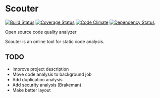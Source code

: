 # Scouter

[![Build Status](https://travis-ci.org/adbatista/scouter.png?branch=master)](https://travis-ci.org/adbatista/scouter)
[![Coverage Status](https://coveralls.io/repos/adbatista/scouter/badge.png)](https://coveralls.io/r/adbatista/scouter)
[![Code Climate](https://codeclimate.com/github/adbatista/scouter.png)](https://codeclimate.com/github/adbatista/scouter)
[![Dependency Status](https://gemnasium.com/adbatista/scouter.svg)](https://gemnasium.com/adbatista/scouter)

Open source code quality analyzer

Scouter is an online tool for static code analysis.

## TODO
* Improve project description
* Move code analysis to background job
* Add duplication analysis
* Add security analysis (Brakeman)
* Make better layout